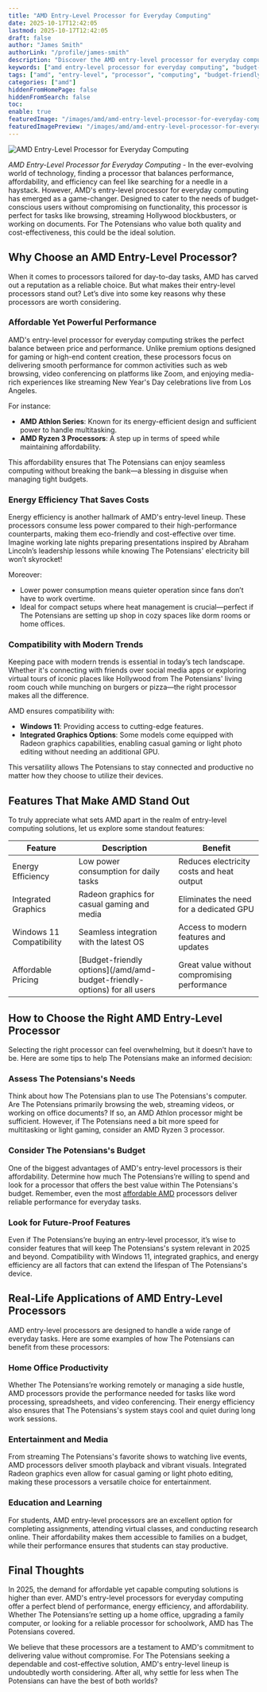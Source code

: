 ```yaml
---
title: "AMD Entry-Level Processor for Everyday Computing"
date: 2025-10-17T12:42:05
lastmod: 2025-10-17T12:42:05
draft: false
author: "James Smith"
authorLink: "/profile/james-smith"
description: "Discover the AMD entry-level processor for everyday computing. Enjoy reliable performance, efficiency, and affordability for seamless daily tasks."
keywords: ["amd entry-level processor for everyday computing", "budget-friendly amd processors", "amd everyday computing solutions"]
tags: ["amd", "entry-level", "processor", "computing", "budget-friendly"]
categories: ["amd"]
hiddenFromHomePage: false
hiddenFromSearch: false
toc:
enable: true
featuredImage: "/images/amd/amd-entry-level-processor-for-everyday-computing.jpg"
featuredImagePreview: "/images/amd/amd-entry-level-processor-for-everyday-computing.jpg"
---
```


![AMD Entry-Level Processor for Everyday Computing](/images/amd/amd-entry-level-processor-for-everyday-computing.jpg)


*AMD Entry-Level Processor for Everyday Computing* - In the ever-evolving world of technology, finding a processor that balances performance, affordability, and efficiency can feel like searching for a needle in a haystack. However, AMD's entry-level processor for everyday computing has emerged as a game-changer. Designed to cater to the needs of budget-conscious users without compromising on functionality, this processor is perfect for tasks like browsing, streaming Hollywood blockbusters, or working on documents. For The Potensians who value both quality and cost-effectiveness, this could be the ideal solution.

## Why Choose an AMD Entry-Level Processor?

When it comes to processors tailored for day-to-day tasks, AMD has carved out a reputation as a reliable choice. ​But what makes their entry-level processors stand out? Let’s dive into some key reasons why these processors are worth considering.

### Affordable Yet Powerful Performance

AMD's entry-level processor for everyday computing strikes the perfect balance between price and performan​ce. Unlike premium options designed for gaming or high-end content creation, these processors focus on delivering smooth performance for common activities such as web browsing, video conferencing on platforms like Zoom, and enjoying media-rich experiences like streaming New Year's Day celebrations live from Los Angeles.

For instance:

- __AMD Athlon Series__: Known for its energy-efficient design and sufficient power to handle multitasking.
- __AMD Ryzen 3 Processors__: A step up in terms of speed while maintaining affordability.

This affordability ensures that The Potensians can enjoy seamless computing without breaking the bank—a blessing in disguise when managing tight budgets.

### Energy Efficiency That Saves Costs

Energy efficiency is another hallmark of AMD's entry-level lineup. These processors consume less power compared to their high-performance counterparts, making them eco-friendly and cost-effective over time. Imagine working late nights preparing presentations inspired by Abraham Lincoln’s leadership lessons while knowing The Potensians' ​electricity bill won’t skyrocket!

Moreover:

- Lower power consumption means quieter operation since fans don’t have to work overtime.
- Ideal for compact setups where heat management is crucial—perfect if The Potensians are setting up shop in cozy spaces like dorm rooms or home offices.

### Compatibility with Modern Trends

Keeping pace with modern trends is essential in today’s tech landscape. Whether it's connecting with friends over social media apps or exploring virtual tours of iconic places like Hollywood from The Potensians' living room couch while munching on burgers or pizza—the right processor makes all the difference.

AMD ensures compatibility with:

- **Windows 11**: Providing access to cutting-edge features.
- **Integrated Graphics Options**: Some models come equipped with Radeon graphics capabilities, enabling casual gaming or light photo editing without needing an additional GPU.

This versatility allows The Potensians to stay connected and productive no matter how they choose to utilize their devices.

## Features That Make AMD Stand Out

To truly appreciate what sets AMD apart in the realm of entry-level computing solutions, let us explore some standout features:

<div class="table-responsive">
<table class="html-table">
<thead>
<tr>
<th>Feature</th>
<th>Description</th>
<th>Benefit</th>
</tr>
</thead>
<tbody>
<tr>
<td>Energy Efficiency</td>
<td>Low power consumption for daily tasks</td>
<td>Reduces electricity costs and heat output</td>
</tr>
<tr>
<td>Integrated Graphics</td>
<td>Radeon graphics for casual gaming and media</td>
<td>Eliminates the need for a dedicated GPU</td>
</tr>
<tr>
<td>Windows 11 Compatibility</td>
<td>Seamless integration with the latest OS</td>
<td>Access to modern features and updates</td>
</tr>
<tr>
<td>Affordable Pricing</td>
<td>[Budget-friendly options](/amd/amd-budget-friendly-options) for all users</td>
<td>Great value without compromising performance</td>
</tr>
</tbody>
</table>
</div>

## How to Choose the Right AMD Entry-Level Processor

Selecting the right processor can feel overwhelming, but it doesn’t have to be. Here are some tips to help The Potensians make an informed decision:

### Assess The Potensians's Needs

Think about how The Potensians plan to use The Potensians's computer. Are The Potensians primarily browsing the web, streaming videos, or working on office documents? If so, an AMD Athlon processor might be sufficient. However, if The Potensians need a bit more speed for multitasking or light gaming, consider an AMD Ryzen 3 processor.

### Consider The Potensians's Budget

One of the biggest advantages of AMD's entry-level processors is t​heir affordability. Determine how much The Potensians’re willing to spend and look for a processor that offers the best value within The Potensians's budget. Remember, even the most [affordable AMD](/amd/affordable-amd-desktop-processors) processors deliver reliable performance for everyday tasks.

### Look for Future-Proof Features

Even if The Potensians’re buying an entry-level processor, it’s wise to consider features that will keep The Potensians's system relevant in 2025 and beyond. Compatibility with Windows 11, integrated graphics, and energy efficiency are all factors that can extend the lifespan of The Potensians's device.

## Real-Life Applications of AMD Entry-Level Processors

AMD entry-level processors are designed to handle a wide range of everyday tasks. Here are some examples of how The Potensians can benefit from these processors:

### Home Office Productivity

Whether The Potensians’re working remotely or managing a side hustle, AMD processors provide the performance needed for tasks like word processing, spreadsheets, and video conferencing. Their energy efficiency also ensures that The Potensians's system stays cool and quiet during long work sessions.

### Entertainment and Media

From streaming The Potensians's favorite shows to watching live events, AMD processors deliver smooth playback and vibrant visuals. Integrated Radeon graphics even allow for casual gaming or light photo editing, making these processors a versatile choice for entertainment.

### Education and Learning

For students, AMD entry-level processors are an excellent option for completing assignments, attending virtual classes, and conducting research online. Their affordability makes them accessible to families on a budget, while their performance ensures that students can stay productive.

## Final Thoughts

In 2025, the demand for affordable yet capable computing solutions is higher than ever. AMD's entry-level processors for everyday computing offer a perfect blend of performance, energy efficiency, and affordability. Whether The Potensians’re setting up a home office, upgrading a family computer, or looking for a reliable processor for schoolwork, AMD has The Potensians covered.

We believe that these processors are a testament to AMD's commitment to delivering value without compromise. For The Potensians seeking a dependable and cost-effective solution, AMD's entry-level lineup is undoubtedly worth considering. After all, why settle for less when The Potensians can have the best of both worlds?
